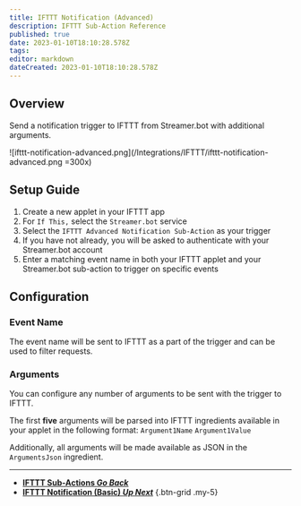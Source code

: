 ```yaml
---
title: IFTTT Notification (Advanced)
description: IFTTT Sub-Action Reference
published: true
date: 2023-01-10T18:10:28.578Z
tags: 
editor: markdown
dateCreated: 2023-01-10T18:10:28.578Z
---
```


## Overview
Send a notification trigger to IFTTT from Streamer.bot with additional arguments.

![ifttt-notification-advanced.png](/Integrations/IFTTT/ifttt-notification-advanced.png =300x)

## Setup Guide
1. Create a new applet in your IFTTT app
2. For `If This,` select the `Streamer.bot` service
3. Select the `IFTTT Advanced Notification Sub-Action` as your trigger
4. If you have not already, you will be asked to authenticate with your Streamer.bot account
5. Enter a matching event name in both your IFTTT applet and your Streamer.bot sub-action to trigger on specific events

## Configuration
### Event Name
The event name will be sent to IFTTT as a part of the trigger and can be used to filter requests.

### Arguments
You can configure any number of arguments to be sent with the trigger to IFTTT.

The first **five** arguments will be parsed into IFTTT ingredients available in your applet in the following format:
`Argument1Name`
`Argument1Value`

Additionally, all arguments will be made available as JSON in the `ArgumentsJson` ingredient.

---

- [<i class="mdi mdi-chevron-left"></i> **IFTTT Sub-Actions *Go Back***](/en/Sub-Actions/IFTTT)
- [<i class="mdi mdi-chevron-right"></i> **IFTTT Notification (Basic) *Up Next***](/en/Sub-Actions/IFTTT)
{.btn-grid .my-5}